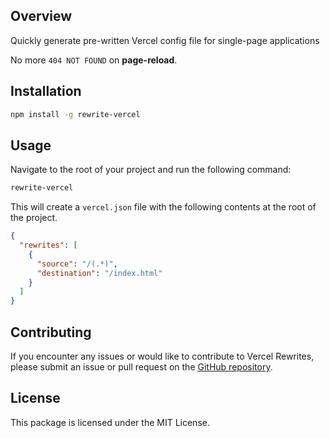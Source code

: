 ## Overview
Quickly generate pre-written Vercel config file for single-page applications

No more `404 NOT FOUND` on **page-reload**.

## Installation
```bash
npm install -g rewrite-vercel
```

## Usage
Navigate to the root of your project and run the following command:

```bash
rewrite-vercel
```

This will create a `vercel.json` file with the following contents at the root of the project.

```json
{
  "rewrites": [
    {
      "source": "/(.*)",
      "destination": "/index.html"
    }
  ]
}
```

## Contributing

If you encounter any issues or would like to contribute to Vercel Rewrites, please submit an issue or pull request on the [GitHub repository](https://github.com/johurul-haque/vercel-config).

## License
This package is licensed under the MIT License.
